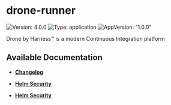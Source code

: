 # drone-runner

![Version: 4.0.0](https://img.shields.io/badge/Version-4.0.0-informational?style=flat-square) ![Type: application](https://img.shields.io/badge/Type-application-informational?style=flat-square) ![AppVersion: "1.0.0"](https://img.shields.io/badge/AppVersion-"1.0.0"-informational?style=flat-square)

Drone by Harness™ is a modern Continuous Integration platform

## Available Documentation

- [**Changelog**](CHANGELOG)

- [**Helm Security**](container-security)

- [**Helm Security**](helm-security)

